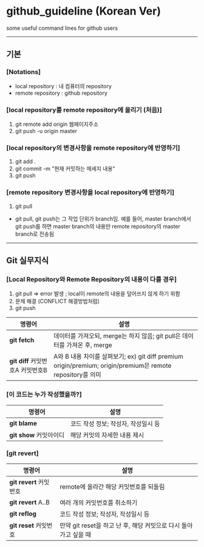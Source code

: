 # github_guideline (Korean Ver)
some useful command lines for github users

---


## 기본

### [Notations]
 * local repository : 내 컴퓨터의 repository
 * remote repository : github repository


### [local repository를 remote repository에 올리기 (처음)]
 1. git remote add origin 웹페이지주소
 2. git push -u origin master


### [local repository의 변경사항을 remote repository에 반영하기]
 1. git add .
 2. git commit -m "현재 커밋하는 메세지 내용"
 3. git push


### [remote repository 변경사항을 local repository에 반영하기]
 1. git pull

- git pull, git push는 그 작업 단위가 branch임. 예를 들어, master branch에서 git push를 하면 master branch의 내용만 remote repository의 master branch로 전송됨
   
---
 
 ## Git 실무지식
  ### [Local Repository와 Remote Repository의 내용이 다를 경우]    
   1. git pull  => error 발생 ; local이 remote의 내용을 덮어쓰지 않게 하기 위함  
   2. 문제 해결 (CONFLICT 해결방법처럼)  
   3. git push  

   |명령어|설명|
|------|---|
|**git fetch**|데이터를 가져오되, merge는 하지 않음; git pull은 데이터를 가져온 후, merge|
|**git diff** 커밋번호A 커밋번호B|A와 B 내용 차이를 살펴보기; ex) git diff premium origin/premium; origin/premium은 remote repository를 의미|



  ### [이 코드는 누가 작성했을까?]  
|명령어|설명|
|------|---|
|**git blame**|코드 작성 정보; 작성자, 작성일시 등|
|**git show** 커밋아이디|해당 커밋의 자세한 내용 제시|


 ### [git revert]   
 
   |명령어|설명|
|------|---|
|**git revert** 커밋번호|remote에 올라간 해당 커밋번호를 되돌림|
|**git revert** A..B|여러 개의 커밋번호를 취소하기|
|**git reflog**|코드 작성 정보; 작성자, 작성일시 등|
|**git reset** 커밋번호|만약 git reset을 하고 난 후, 해당 커밋으로 다시 돌아가고 싶을 때|
